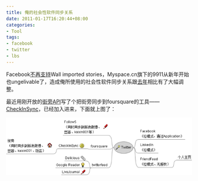 ```yaml
---
title: 俺的社会性软件同步关系
date: 2011-01-17T16:20:44+08:00
categories:
- Tool
tags:
- facebook
- twitter
- lbs
---
```


Facebook[不再支持](http://www.facebook.com/note.php?note_id=153496111346874)Wall imported stories，Myspace.cn旗下的9911从新年开始也ungelivable了，造成俺所使用的社会性软件同步关系跟[去年](../sync-delicious-to-twitter-w-twitterfeed/)相比有了大幅调整。
<!-- more -->
最近用刚开放的[街旁API](http://code.google.com/p/jiepang-api/)写了个把街旁同步到foursquare的工具——[CheckInSync](http://checkinsync.appspot.com/)，已经加入进来，下面就上图了：

![](12105_original.png)
